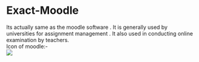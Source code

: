 # Exact-Moodle
Its actually same as the moodle software . It is generally used by universities for assignment management . It also used in conducting online examination by teachers.
<br>
Icon of moodle:-
<br>
<image src="images/moodle.png">
<br>
